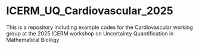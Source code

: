 # ICERM_UQ_Cardiovascular_2025
This is a repository including example codes for the Cardiovascular working group at the 2025 ICERM workshop on Uncertainty Quantification in Mathematical Biology
